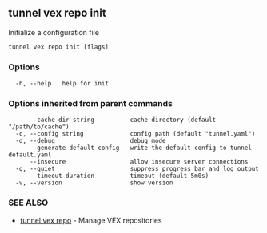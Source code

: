 ## tunnel vex repo init

Initialize a configuration file

```
tunnel vex repo init [flags]
```

### Options

```
  -h, --help   help for init
```

### Options inherited from parent commands

```
      --cache-dir string          cache directory (default "/path/to/cache")
  -c, --config string             config path (default "tunnel.yaml")
  -d, --debug                     debug mode
      --generate-default-config   write the default config to tunnel-default.yaml
      --insecure                  allow insecure server connections
  -q, --quiet                     suppress progress bar and log output
      --timeout duration          timeout (default 5m0s)
  -v, --version                   show version
```

### SEE ALSO

- [tunnel vex repo](tunnel_vex_repo.md) - Manage VEX repositories
